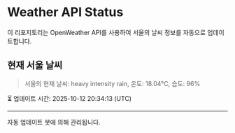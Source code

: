 
# Weather API Status

이 리포지토리는 OpenWeather API를 사용하여 서울의 날씨 정보를 자동으로 업데이트합니다.

## 현재 서울 날씨
> 서울의 현재 날씨: heavy intensity rain, 온도: 18.04°C, 습도: 96%

⏳ 업데이트 시간: 2025-10-12 20:34:13 (UTC)

---
자동 업데이트 봇에 의해 관리됩니다.
